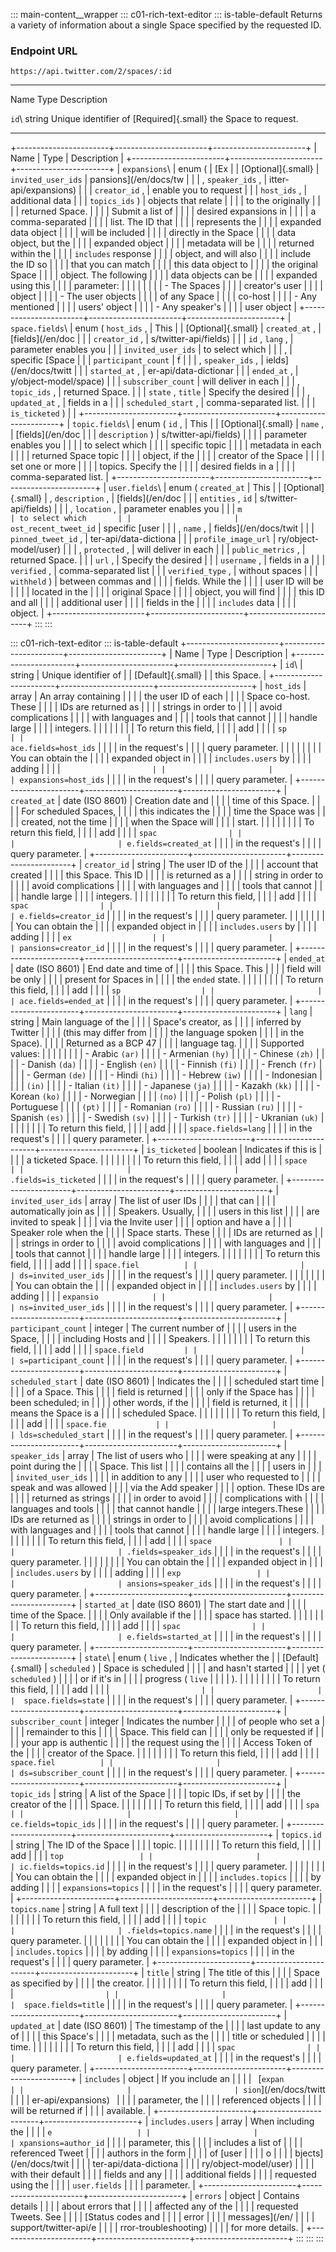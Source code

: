 ::: main-content__wrapper
::: c01-rich-text-editor
::: is-table-default
Returns a variety of information about a single Space specified by the
requested ID.

### Endpoint URL

` https://api.twitter.com/2/spaces/:id `

  ----------------------- ----------------------- -----------------------
  Name                    Type                    Description

  ` id `\                 string                  Unique identifier of
  [Required]{.small}                              the Space to request.
  ----------------------- ----------------------- -----------------------

+-----------------------+-----------------------+-----------------------+
| Name                  | Type                  | Description           |
+-----------------------+-----------------------+-----------------------+
| ` expansions `\       | enum (                | [Ex                   |
| [Optional]{.small}    | ` invited_user_ids `  | pansions](/en/docs/tw |
|                       | , ` speaker_ids ` ,   | itter-api/expansions) |
|                       | ` creator_id ` ,      | enable you to request |
|                       | ` host_ids ` ,        | additional data       |
|                       | ` topics_ids ` )      | objects that relate   |
|                       |                       | to the originally     |
|                       |                       | returned Space.       |
|                       |                       | Submit a list of      |
|                       |                       | desired expansions in |
|                       |                       | a comma-separated     |
|                       |                       | list. The ID that     |
|                       |                       | represents the        |
|                       |                       | expanded data object  |
|                       |                       | will be included      |
|                       |                       | directly in the Space |
|                       |                       | data object, but the  |
|                       |                       | expanded object       |
|                       |                       | metadata will be      |
|                       |                       | returned within the   |
|                       |                       | ` includes ` response |
|                       |                       | object, and will also |
|                       |                       | include the ID so     |
|                       |                       | that you can match    |
|                       |                       | this data object to   |
|                       |                       | the original Space    |
|                       |                       | object. The following |
|                       |                       | data objects can be   |
|                       |                       | expanded using this   |
|                       |                       | parameter:            |
|                       |                       |                       |
|                       |                       | -   The Spaces        |
|                       |                       |     creator\'s user   |
|                       |                       |     object            |
|                       |                       | -   The user objects  |
|                       |                       |     of any Space      |
|                       |                       |     co-host           |
|                       |                       | -   Any mentioned     |
|                       |                       |     users' object     |
|                       |                       | -   Any speaker\'s    |
|                       |                       |     user object       |
+-----------------------+-----------------------+-----------------------+
| ` space.fields `\     | enum ( ` host_ids ` , | This                  |
| [Optional]{.small}    | ` created_at ` ,      | [fields](/en/doc      |
|                       | ` creator_id ` ,      | s/twitter-api/fields) |
|                       | ` id ` , ` lang ` ,   | parameter enables you |
|                       | ` invited_user_ids `  | to select which       |
|                       | ,                     | specific [Space       |
|                       | ` participant_count ` | f                     |
|                       | , ` speaker_ids ` ,   | ields](/en/docs/twitt |
|                       | ` started_at ` ,      | er-api/data-dictionar |
|                       | ` ended_at ` ,        | y/object-model/space) |
|                       | ` subscriber_count `  | will deliver in each  |
|                       | , ` topic_ids ` ,     | returned Space.       |
|                       | ` state ` , ` title ` | Specify the desired   |
|                       | , ` updated_at ` ,    | fields in a           |
|                       | ` scheduled_start ` , | comma-separated list. |
|                       | ` is_ticketed ` )     |                       |
+-----------------------+-----------------------+-----------------------+
| ` topic.fields `\     | enum ( ` id ` ,       | This                  |
| [Optional]{.small}    | ` name ` ,            | [fields](/en/doc      |
|                       | ` description ` )     | s/twitter-api/fields) |
|                       |                       | parameter enables you |
|                       |                       | to select which       |
|                       |                       | specific topic        |
|                       |                       | metadata in each      |
|                       |                       | returned Space topic  |
|                       |                       | object, if the        |
|                       |                       | creator of the Space  |
|                       |                       | set one or more       |
|                       |                       | topics. Specify the   |
|                       |                       | desired fields in a   |
|                       |                       | comma-separated list. |
+-----------------------+-----------------------+-----------------------+
| ` user.fields `\      | enum ( ` created_at ` | This                  |
| [Optional]{.small}    | , ` description ` ,   | [fields](/en/doc      |
|                       | ` entities ` , ` id ` | s/twitter-api/fields) |
|                       | , ` location ` ,      | parameter enables you |
|                       | ` m                   | to select which       |
|                       | ost_recent_tweet_id ` | specific [user        |
|                       | , ` name ` ,          | fields](/en/docs/twit |
|                       | ` pinned_tweet_id ` , | ter-api/data-dictiona |
|                       | ` profile_image_url ` | ry/object-model/user) |
|                       | , ` protected ` ,     | will deliver in each  |
|                       | ` public_metrics ` ,  | returned Space.       |
|                       | ` url ` ,             | Specify the desired   |
|                       | ` username ` ,        | fields in a           |
|                       | ` verified ` ,        | comma-separated list  |
|                       | ` verified_type ` ,   | without spaces        |
|                       | ` withheld ` )        | between commas and    |
|                       |                       | fields. While the     |
|                       |                       | user ID will be       |
|                       |                       | located in the        |
|                       |                       | original Space        |
|                       |                       | object, you will find |
|                       |                       | this ID and all       |
|                       |                       | additional user       |
|                       |                       | fields in the         |
|                       |                       | ` includes ` data     |
|                       |                       | object.               |
+-----------------------+-----------------------+-----------------------+
:::
:::

::: c01-rich-text-editor
::: is-table-default
+-----------------------+-----------------------+-----------------------+
| Name                  | Type                  | Description           |
+-----------------------+-----------------------+-----------------------+
| ` id `\               | string                | Unique identifier of  |
| [Default]{.small}     |                       | this Space.           |
+-----------------------+-----------------------+-----------------------+
| ` host_ids `          | array                 | An array containing   |
|                       |                       | the user ID of each   |
|                       |                       | Space co-host. These  |
|                       |                       | IDs are returned as   |
|                       |                       | strings in order to   |
|                       |                       | avoid complications   |
|                       |                       | with languages and    |
|                       |                       | tools that cannot     |
|                       |                       | handle large          |
|                       |                       | integers.             |
|                       |                       |                       |
|                       |                       | To return this field, |
|                       |                       | add                   |
|                       |                       | ` sp                  |
|                       |                       | ace.fields=host_ids ` |
|                       |                       | in the request\'s     |
|                       |                       | query parameter.      |
|                       |                       |                       |
|                       |                       | You can obtain the    |
|                       |                       | expanded object in    |
|                       |                       | ` includes.users ` by |
|                       |                       | adding                |
|                       |                       | `                     |
|                       |                       | expansions=host_ids ` |
|                       |                       | in the request\'s     |
|                       |                       | query parameter.      |
+-----------------------+-----------------------+-----------------------+
| ` created_at `        | date (ISO 8601)       | Creation date and     |
|                       |                       | time of this Space.   |
|                       |                       | For scheduled Spaces, |
|                       |                       | this indicates the    |
|                       |                       | time the Space was    |
|                       |                       | created, not the time |
|                       |                       | when the Space will   |
|                       |                       | start.                |
|                       |                       |                       |
|                       |                       | To return this field, |
|                       |                       | add                   |
|                       |                       | ` spac                |
|                       |                       | e.fields=created_at ` |
|                       |                       | in the request\'s     |
|                       |                       | query parameter.      |
+-----------------------+-----------------------+-----------------------+
| ` creator_id `        | string                | The user ID of the    |
|                       |                       | account that created  |
|                       |                       | this Space. This ID   |
|                       |                       | is returned as a      |
|                       |                       | string in order to    |
|                       |                       | avoid complications   |
|                       |                       | with languages and    |
|                       |                       | tools that cannot     |
|                       |                       | handle large          |
|                       |                       | integers.             |
|                       |                       |                       |
|                       |                       | To return this field, |
|                       |                       | add                   |
|                       |                       | ` spac                |
|                       |                       | e.fields=creator_id ` |
|                       |                       | in the request\'s     |
|                       |                       | query parameter.      |
|                       |                       |                       |
|                       |                       | You can obtain the    |
|                       |                       | expanded object in    |
|                       |                       | ` includes.users ` by |
|                       |                       | adding                |
|                       |                       | ` ex                  |
|                       |                       | pansions=creator_id ` |
|                       |                       | in the request\'s     |
|                       |                       | query parameter.      |
+-----------------------+-----------------------+-----------------------+
| ` ended_at `          | date (ISO 8601)       | End date and time of  |
|                       |                       | this Space. This      |
|                       |                       | field will be only    |
|                       |                       | present for Spaces in |
|                       |                       | the ` ended ` state.  |
|                       |                       |                       |
|                       |                       | To return this field, |
|                       |                       | add                   |
|                       |                       | ` sp                  |
|                       |                       | ace.fields=ended_at ` |
|                       |                       | in the request\'s     |
|                       |                       | query parameter.      |
+-----------------------+-----------------------+-----------------------+
| ` lang `              | string                | Main language of the  |
|                       |                       | Space's creator, as   |
|                       |                       | inferred by Twitter   |
|                       |                       | (this may differ from |
|                       |                       | the language spoken   |
|                       |                       | in the Space).        |
|                       |                       | Returned as a BCP 47  |
|                       |                       | language tag.         |
|                       |                       | Supported values:     |
|                       |                       |                       |
|                       |                       | -   Arabic ` (ar) `   |
|                       |                       | -   Armenian ` (hy) ` |
|                       |                       | -   Chinese ` (zh) `  |
|                       |                       | -   Danish ` (da) `   |
|                       |                       | -   English ` (en) `  |
|                       |                       | -   Finnish ` (fi) `  |
|                       |                       | -   French ` (fr) `   |
|                       |                       | -   German ` (de) `   |
|                       |                       | -   Hindi ` (hi) `    |
|                       |                       | -   Hebrew ` (iw) `   |
|                       |                       | -   Indonesian        |
|                       |                       |     ` (in) `          |
|                       |                       | -   Italian ` (it) `  |
|                       |                       | -   Japanese ` (ja) ` |
|                       |                       | -   Kazakh ` (kk) `   |
|                       |                       | -   Korean ` (ko) `   |
|                       |                       | -   Norwegian         |
|                       |                       |     ` (no) `          |
|                       |                       | -   Polish ` (pl) `   |
|                       |                       | -   Portuguese        |
|                       |                       |     ` (pt) `          |
|                       |                       | -   Romanian ` (ro) ` |
|                       |                       | -   Russian ` (ru) `  |
|                       |                       | -   Spanish ` (es) `  |
|                       |                       | -   Swedish ` (sv) `  |
|                       |                       | -   Turkish ` (tr) `  |
|                       |                       | -   Ukranian ` (uk) ` |
|                       |                       |                       |
|                       |                       | To return this field, |
|                       |                       | add                   |
|                       |                       | ` space.fields=lang ` |
|                       |                       | in the request\'s     |
|                       |                       | query parameter.      |
+-----------------------+-----------------------+-----------------------+
| ` is_ticketed `       | boolean               | Indicates if this is  |
|                       |                       | a ticketed Space.     |
|                       |                       |                       |
|                       |                       | To return this field, |
|                       |                       | add                   |
|                       |                       | ` space               |
|                       |                       | .fields=is_ticketed ` |
|                       |                       | in the request\'s     |
|                       |                       | query parameter.      |
+-----------------------+-----------------------+-----------------------+
| ` invited_user_ids `  | array                 | The list of user IDs  |
|                       |                       | that can              |
|                       |                       | automatically join as |
|                       |                       | Speakers. Usually,    |
|                       |                       | users in this list    |
|                       |                       | are invited to speak  |
|                       |                       | via the Invite user   |
|                       |                       | option and have a     |
|                       |                       | Speaker role when the |
|                       |                       | Space starts. These   |
|                       |                       | IDs are returned as   |
|                       |                       | strings in order to   |
|                       |                       | avoid complications   |
|                       |                       | with languages and    |
|                       |                       | tools that cannot     |
|                       |                       | handle large          |
|                       |                       | integers.             |
|                       |                       |                       |
|                       |                       | To return this field, |
|                       |                       | add                   |
|                       |                       | ` space.fiel          |
|                       |                       | ds=invited_user_ids ` |
|                       |                       | in the request\'s     |
|                       |                       | query parameter.      |
|                       |                       |                       |
|                       |                       | You can obtain the    |
|                       |                       | expanded object in    |
|                       |                       | ` includes.users ` by |
|                       |                       | adding                |
|                       |                       | ` expansio            |
|                       |                       | ns=invited_user_ids ` |
|                       |                       | in the request\'s     |
|                       |                       | query parameter.      |
+-----------------------+-----------------------+-----------------------+
| ` participant_count ` | integer               | The current number of |
|                       |                       | users in the Space,   |
|                       |                       | including Hosts and   |
|                       |                       | Speakers.             |
|                       |                       |                       |
|                       |                       | To return this field, |
|                       |                       | add                   |
|                       |                       | ` space.field         |
|                       |                       | s=participant_count ` |
|                       |                       | in the request\'s     |
|                       |                       | query parameter.      |
+-----------------------+-----------------------+-----------------------+
| ` scheduled_start `   | date (ISO 8601)       | Indicates the         |
|                       |                       | scheduled start time  |
|                       |                       | of a Space. This      |
|                       |                       | field is returned     |
|                       |                       | only if the Space has |
|                       |                       | been scheduled; in    |
|                       |                       | other words, if the   |
|                       |                       | field is returned, it |
|                       |                       | means the Space is a  |
|                       |                       | scheduled Space.      |
|                       |                       |                       |
|                       |                       | To return this field, |
|                       |                       | add                   |
|                       |                       | ` space.fie           |
|                       |                       | lds=scheduled_start ` |
|                       |                       | in the request\'s     |
|                       |                       | query parameter.      |
+-----------------------+-----------------------+-----------------------+
| ` speaker_ids `       | array                 | The list of users who |
|                       |                       | were speaking at any  |
|                       |                       | point during the      |
|                       |                       | Space. This list      |
|                       |                       | contains all the      |
|                       |                       | users in              |
|                       |                       | ` invited_user_ids `  |
|                       |                       | in addition to any    |
|                       |                       | user who requested to |
|                       |                       | speak and was allowed |
|                       |                       | via the Add speaker   |
|                       |                       | option. These IDs are |
|                       |                       | returned as strings   |
|                       |                       | in order to avoid     |
|                       |                       | complications with    |
|                       |                       | languages and tools   |
|                       |                       | that cannot handle    |
|                       |                       | large integers.These  |
|                       |                       | IDs are returned as   |
|                       |                       | strings in order to   |
|                       |                       | avoid complications   |
|                       |                       | with languages and    |
|                       |                       | tools that cannot     |
|                       |                       | handle large          |
|                       |                       | integers.             |
|                       |                       |                       |
|                       |                       | To return this field, |
|                       |                       | add                   |
|                       |                       | ` space               |
|                       |                       | .fields=speaker_ids ` |
|                       |                       | in the request\'s     |
|                       |                       | query parameter.      |
|                       |                       |                       |
|                       |                       | You can obtain the    |
|                       |                       | expanded object in    |
|                       |                       | ` includes.users ` by |
|                       |                       | adding                |
|                       |                       | ` exp                 |
|                       |                       | ansions=speaker_ids ` |
|                       |                       | in the request\'s     |
|                       |                       | query parameter.      |
+-----------------------+-----------------------+-----------------------+
| ` started_at `        | date (ISO 8601)       | The start date and    |
|                       |                       | time of the Space.    |
|                       |                       | Only available if the |
|                       |                       | space has started.    |
|                       |                       |                       |
|                       |                       | To return this field, |
|                       |                       | add                   |
|                       |                       | ` spac                |
|                       |                       | e.fields=started_at ` |
|                       |                       | in the request\'s     |
|                       |                       | query parameter.      |
+-----------------------+-----------------------+-----------------------+
| ` state `\            | enum ( ` live ` ,     | Indicates whether the |
| [Default]{.small}     | ` scheduled ` )       | Space is scheduled    |
|                       |                       | and hasn't started    |
|                       |                       | yet ( ` scheduled ` ) |
|                       |                       | or if it's in         |
|                       |                       | progress ( ` live `   |
|                       |                       | ).                    |
|                       |                       |                       |
|                       |                       | To return this field, |
|                       |                       | add                   |
|                       |                       | `                     |
|                       |                       |  space.fields=state ` |
|                       |                       | in the request\'s     |
|                       |                       | query parameter.      |
+-----------------------+-----------------------+-----------------------+
| ` subscriber_count `  | integer               | Indicates the number  |
|                       |                       | of people who set a   |
|                       |                       | remainder to this     |
|                       |                       | Space. This field can |
|                       |                       | only be requested if  |
|                       |                       | your app is authentic |
|                       |                       | the request using the |
|                       |                       | Access Token of the   |
|                       |                       | creator of the Space. |
|                       |                       |                       |
|                       |                       | To return this field, |
|                       |                       | add                   |
|                       |                       | ` space.fiel          |
|                       |                       | ds=subscriber_count ` |
|                       |                       | in the request\'s     |
|                       |                       | query parameter.      |
+-----------------------+-----------------------+-----------------------+
| ` topic_ids `         | string                | A list of the Space   |
|                       |                       | topic IDs, if set by  |
|                       |                       | the creator of the    |
|                       |                       | Space.                |
|                       |                       |                       |
|                       |                       | To return this field, |
|                       |                       | add                   |
|                       |                       | ` spa                 |
|                       |                       | ce.fields=topic_ids ` |
|                       |                       | in the request\'s     |
|                       |                       | query parameter.      |
+-----------------------+-----------------------+-----------------------+
| ` topics.id `         | string                | The ID of the Space   |
|                       |                       | topic.                |
|                       |                       |                       |
|                       |                       | To return this field, |
|                       |                       | add                   |
|                       |                       | ` top                 |
|                       |                       | ic.fields=topics.id ` |
|                       |                       | in the request\'s     |
|                       |                       | query parameter.      |
|                       |                       |                       |
|                       |                       | You can obtain the    |
|                       |                       | expanded object in    |
|                       |                       | ` includes.topics `   |
|                       |                       | by adding             |
|                       |                       | ` expansions=topics ` |
|                       |                       | in the request\'s     |
|                       |                       | query parameter.      |
+-----------------------+-----------------------+-----------------------+
| ` topics.name `       | string                | A full text           |
|                       |                       | description of the    |
|                       |                       | Space topic.          |
|                       |                       |                       |
|                       |                       | To return this field, |
|                       |                       | add                   |
|                       |                       | ` topic               |
|                       |                       | .fields=topics.name ` |
|                       |                       | in the request\'s     |
|                       |                       | query parameter.      |
|                       |                       |                       |
|                       |                       | You can obtain the    |
|                       |                       | expanded object in    |
|                       |                       | ` includes.topics `   |
|                       |                       | by adding             |
|                       |                       | ` expansions=topics ` |
|                       |                       | in the request\'s     |
|                       |                       | query parameter.      |
+-----------------------+-----------------------+-----------------------+
| ` title `             | string                | The title of this     |
|                       |                       | Space as specified by |
|                       |                       | the creator.          |
|                       |                       |                       |
|                       |                       | To return this field, |
|                       |                       | add                   |
|                       |                       | `                     |
|                       |                       |  space.fields=title ` |
|                       |                       | in the request\'s     |
|                       |                       | query parameter.      |
+-----------------------+-----------------------+-----------------------+
| ` updated_at `        | date (ISO 8601)       | The timestamp of the  |
|                       |                       | last update to any of |
|                       |                       | this Space\'s         |
|                       |                       | metadata, such as the |
|                       |                       | title or scheduled    |
|                       |                       | time.                 |
|                       |                       |                       |
|                       |                       | To return this field, |
|                       |                       | add                   |
|                       |                       | ` spac                |
|                       |                       | e.fields=updated_at ` |
|                       |                       | in the request\'s     |
|                       |                       | query parameter.      |
+-----------------------+-----------------------+-----------------------+
| ` includes `          | object                | If you include an     |
|                       |                       | ` `[`expan            |
|                       |                       | sion`](/en/docs/twitt |
|                       |                       | er-api/expansions)` ` |
|                       |                       | parameter, the        |
|                       |                       | referenced objects    |
|                       |                       | will be returned if   |
|                       |                       | available.            |
+-----------------------+-----------------------+-----------------------+
| ` includes.users `    | array                 | When including the    |
|                       |                       | ` e                   |
|                       |                       | xpansions=author_id ` |
|                       |                       | parameter, this       |
|                       |                       | includes a list of    |
|                       |                       | referenced Tweet      |
|                       |                       | authors in the form   |
|                       |                       | of [user              |
|                       |                       | o                     |
|                       |                       | bjects](/en/docs/twit |
|                       |                       | ter-api/data-dictiona |
|                       |                       | ry/object-model/user) |
|                       |                       | with their default    |
|                       |                       | fields and any        |
|                       |                       | additional fields     |
|                       |                       | requested using the   |
|                       |                       | ` user.fields `       |
|                       |                       | parameter.            |
+-----------------------+-----------------------+-----------------------+
| ` errors `            | object                | Contains details      |
|                       |                       | about errors that     |
|                       |                       | affected any of the   |
|                       |                       | requested Tweets. See |
|                       |                       | [Status codes and     |
|                       |                       | error                 |
|                       |                       | messages](/en/        |
|                       |                       | support/twitter-api/e |
|                       |                       | rror-troubleshooting) |
|                       |                       | for more details.     |
+-----------------------+-----------------------+-----------------------+
:::
:::
:::
